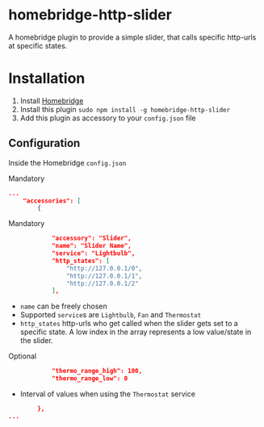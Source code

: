 # homebridge-http-slider
A homebridge plugin to provide a simple slider, that calls specific http-urls
at specific states.

# Installation
1. Install [Homebridge](https://github.com/nfarina/homebridge)
2. Install this plugin `sudo npm install -g homebridge-http-slider`
3. Add this plugin as accessory to your `config.json` file

## Configuration
Inside the Homebridge `config.json`

Mandatory
```json
...
    "accessories": [
        {
```

Mandatory
```json
            "accessory": "Slider",
            "name": "Slider Name",
            "service": "Lightbulb",
            "http_states": [
                "http://127.0.0.1/0",
                "http://127.0.0.1/1",
                "http://127.0.0.1/2"
            ],
```
* `name` can be freely chosen
* Supported `service`s are `Lightbulb`, `Fan` and `Thermostat`
* `http_states` http-urls who get called when the slider gets set to a specific
  state. A low index in the array represents a low value/state in the slider.

Optional
```json
            "thermo_range_high": 100,
            "thermo_range_low": 0
```
* Interval of values when using the `Thermostat` service

```json
        },
...
```

